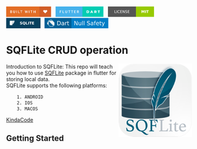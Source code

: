<img src="screenshots/badges/built-with-love.svg" height="28px"/>&nbsp;&nbsp;
<img src="screenshots/badges/flutter-dart.svg" height="28px" />&nbsp;&nbsp;
<a href="https://choosealicense.com/licenses/mit/" target="_blank"><img src="screenshots/badges/license-MIT.svg" height="28px" /></a>&nbsp;&nbsp;
<img src="screenshots/badges/SQLite.svg" height="28px"/>&nbsp;&nbsp;
<img src="screenshots/badges/dart-null_safety-blue.svg" height="28px"/>&nbsp;&nbsp;

# SQFLite CRUD operation
<img align="right" src="screenshots/appicons/playstore.png" height="200"></img>
Introduction to SQFLite: This repo will teach you how to use [SQFLite](https://pub.dev/packages/sqflite) package in flutter for storing local data.<br>
SQFLite supports the following platforms:
```
    1. ANDROID
    2. IOS
    3. MACOS
```

[KindaCode](https://www.kindacode.com/article/flutter-sqlite/)


## Getting Started
